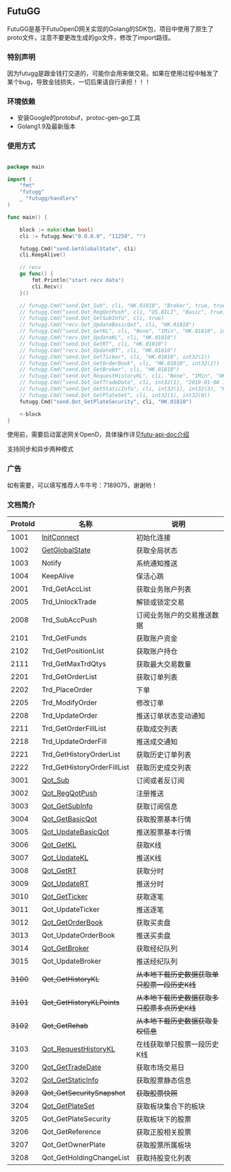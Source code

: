 ## FutuGG

FutuGG是基于FutuOpenD网关实现的Golang的SDK包，项目中使用了原生了proto文件，注意不要更改生成的go文件，修改了import路径。

### 特别声明

因为futugg是跟金钱打交道的，可能你会用来做交易。如果在使用过程中触发了某个bug，导致金钱损失，一切后果请自行承担！！！

### 环境依赖

* 安装Google的protobuf，protoc-gen-go工具
* Golang1.9及最新版本

### 使用方式

```go

package main

import (
    "fmt"
    "futugg"
    _ "futugg/handlers"
)

func main() {

    block := make(chan bool)
    cli := futugg.New("0.0.0.0", "11250", "")

    futugg.Cmd("send.GetGlobalState", cli)
    cli.KeepAlive()

    // recv
    go func() {
        fmt.Println("start recv data")
        cli.Recv()
    }()

    // futugg.Cmd("send.Qot_Sub", cli, "HK.01810", "Broker", true, true, "None", false)
    // futugg.Cmd("send.Qot_RegQotPush", cli, "US.BILI", "Basic", true, false)
    // futugg.Cmd("send.Qot_GetSubInfo", cli, true)
    // futugg.Cmd("recv.Qot_UpdateBasicQot", cli, "HK.01810")
    // futugg.Cmd("send.Qot_GetKL", cli, "None", "1Min", "HK.01810", int32(1))
    // futugg.Cmd("recv.Qot_UpdateKL", cli, "HK.01810")
    // futugg.Cmd("send.Qot_GetRT", cli, "HK.01810")
    // futugg.Cmd("recv.Qot_UpdateRT", cli, "HK.01810")
    // futugg.Cmd("send.Qot_GetTicker", cli, "HK.01810", int32(2))
    // futugg.Cmd("send.Qot_GetOrderBook", cli, "HK.01810", int32(2))
    // futugg.Cmd("send.Qot_GetBroker", cli, "HK.01810")
    // futugg.Cmd("send.Qot_RequestHistoryKL", cli, "None", "1Min", "HK.01810", "2019-01-09 16:00:00", "2019-01-09 16:05:00")
    // futugg.Cmd("send.Qot_GetTradeDate", cli, int32(1), "2019-01-08 16:00:00", "2019-01-09 16:00:00")
    // futugg.Cmd("send.Qot_GetStaticInfo", cli, int32(1), int32(3), "HK.01810")
    // futugg.Cmd("send.Qot_GetPlateSet", cli, int32(1), int32(0))
    futugg.Cmd("send.Qot_GetPlateSecurity", cli, "HK.01810")

    <-block
}


```


使用前，需要启动富途网关OpenD，具体操作详见[futu-api-doc介绍](https://futunnopen.github.io/futu-api-doc/intro/FutuOpenDGuide.html)

支持同步和异步两种模式


### 广告

如有需要，可以填写推荐人牛牛号：7189075，谢谢哟！

### 文档简介

ProtoId | 名称 | 说明
------- | ---- | ----------
1001    | [InitConnect](https://github.com/dyike/futugg/blob/master/doc/InitConnect.md)   |       初始化连接
1002    | [GetGlobalState](https://github.com/dyike/futugg/blob/master/doc/GetGlobalState.md)    |    获取全局状态
1003    | Notify    |    系统通知推送
1004    | KeepAlive    | 保活心跳
2001    | Trd_GetAccList    |    获取业务账户列表
2005    | Trd_UnlockTrade    |   解锁或锁定交易
2008    | Trd_SubAccPush    |    订阅业务账户的交易推送数据
2101    | Trd_GetFunds    |  获取账户资金
2102    | Trd_GetPositionList    |   获取账户持仓
2111    | Trd_GetMaxTrdQtys    | 获取最大交易数量
2201    | Trd_GetOrderList    |  获取订单列表
2202    | Trd_PlaceOrder    |    下单
2205    | Trd_ModifyOrder    |   修改订单
2208    | Trd_UpdateOrder    |   推送订单状态变动通知
2211    | Trd_GetOrderFillList    |  获取成交列表
2218    | Trd_UpdateOrderFill    |   推送成交通知
2221    | Trd_GetHistoryOrderList    |   获取历史订单列表
2222    | Trd_GetHistoryOrderFillList    |   获取历史成交列表
3001    | [Qot_Sub](https://github.com/dyike/futugg/blob/master/doc/Qot_Sub.md)      |   订阅或者反订阅
3002    | [Qot_RegQotPush](https://github.com/dyike/futugg/blob/master/doc/Qot_RegQotPush.md)    |    注册推送
3003    | [Qot_GetSubInfo](https://github.com/dyike/futugg/blob/master/doc/Qot_GetSubInfo.md)     |    获取订阅信息
3004    | [Qot_GetBasicQot](https://github.com/dyike/futugg/blob/master/doc/Qot_GetBasicQot.md)    |   获取股票基本行情
3005    | [Qot_UpdateBasicQot](https://github.com/dyike/futugg/blob/master/doc/Qot_UpdateBasicQot.md)      |    推送股票基本行情
3006    | [Qot_GetKL](https://github.com/dyike/futugg/blob/master/doc/Qot_GetKL.md)      | 获取K线
3007    | [Qot_UpdateKL](https://github.com/dyike/futugg/blob/master/doc/Qot_UpdateKL.md)     |  推送K线
3008    | [Qot_GetRT](https://github.com/dyike/futugg/blob/master/doc/Qot_GetRT.md)    | 获取分时
3009    | [Qot_UpdateRT](https://github.com/dyike/futugg/blob/master/doc/Qot_UpdateRT.md)    |  推送分时
3010    | [Qot_GetTicker](https://github.com/dyike/futugg/blob/master/doc/Qot_GetTicker.md)    | 获取逐笔
3011    | Qot_UpdateTicker    |  推送逐笔
3012    | [Qot_GetOrderBook](https://github.com/dyike/futugg/blob/master/doc/Qot_GetOrderBook.md)    |  获取买卖盘
3013    | Qot_UpdateOrderBook    |   推送买卖盘
3014    | [Qot_GetBroker](https://github.com/dyike/futugg/blob/master/doc/Qot_GetBroker.md)     | 获取经纪队列
3015    | Qot_UpdateBroker    |  推送经纪队列
~~3100~~| ~~Qot_GetHistoryKL~~|  ~~从本地下载历史数据获取单只股票一段历史K线~~
~~3101~~| ~~Qot_GetHistoryKLPoints~~|    ~~从本地下载历史数据获取多只股票多点历史K线~~
~~3102~~| ~~Qot_GetRehab~~    |  ~~从本地下载历史数据获取复权信息~~
3103    | [Qot_RequestHistoryKL](https://github.com/dyike/futugg/blob/master/doc/Qot_RequestHistoryKL.md)    |  在线获取单只股票一段历史K线
3200    | [Qot_GetTradeDate](https://github.com/dyike/futugg/blob/master/doc/Qot_GetTradeDate.md)    |  获取市场交易日
3202    | [Qot_GetStaticInfo](https://github.com/dyike/futugg/blob/master/doc/Qot_GetStaticInfo.md)    | 获取股票静态信息
~~3203~~| ~~Qot_GetSecuritySnapshot~~   |   ~~获取股票快照~~
3204    | [Qot_GetPlateSet](https://github.com/dyike/futugg/blob/master/doc/Qot_GetPlateSet.md)     |   获取板块集合下的板块
3205    | Qot_GetPlateSecurity    |  获取板块下的股票
3206    | Qot_GetReference    |  获取正股相关股票
3207    | Qot_GetOwnerPlate    | 获取股票所属板块
3208    | Qot_GetHoldingChangeList    |  获取持股变化列表













